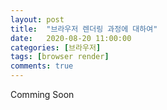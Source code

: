 ```yaml
---
layout: post
title:  "브라우저 렌더링 과정에 대하여"
date:   2020-08-20 11:00:00
categories: [브라우저]
tags: [browser render]
comments: true
---
```


Comming Soon 